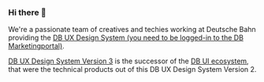 ### Hi there 👋

We're a passionate team of creatives and techies working at Deutsche Bahn providing the [DB UX Design System (you need to be logged-in to the DB Marketingportal)](https://marketingportal.extranet.deutschebahn.com/marketingportal/Design-Anwendungen/db-ux-design-system).

[DB UX Design System Version 3](https://db-ux-design-system.github.io/) is the successor of the [DB UI ecosystem](https://db-ui.github.io/#en), that were the technical products out of this DB UX Design System Version 2.

<!--

**Here are some ideas to get you started:**

🙋‍♀️ A short introduction - what is your organization all about?
🌈 Contribution guidelines - how can the community get involved?
👩‍💻 Useful resources - where can the community find your docs? Is there anything else the community should know?
🍿 Fun facts - what does your team eat for breakfast?
🧙 Remember, you can do mighty things with the power of [Markdown](https://docs.github.com/github/writing-on-github/getting-started-with-writing-and-formatting-on-github/basic-writing-and-formatting-syntax)
-->
